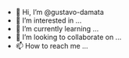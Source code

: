 - 👋 Hi, I’m @gustavo-damata
- 👀 I’m interested in ...
- 🌱 I’m currently learning ...
- 💞️ I’m looking to collaborate on ...
- 📫 How to reach me ...

<!---
gustavo-damata/gustavo-damata is a ✨ special ✨ repository because its `README.md` (this file) appears on your GitHub profile.
You can click the Preview link to take a look at your changes.
--->
